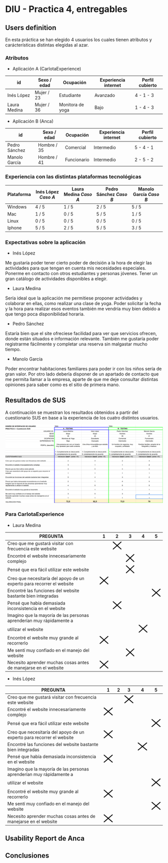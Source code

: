 # DIU - Practica 4, entregables


## Users definition

En esta práctica se han elegido 4 usuarios los cuales tienen atributos y carácterísticas distintas elegidas al azar. 

### Atributos

- Aplicación A (CarlotaExperience)

| id | Sexo / edad | Ocupación | Experiencia internet | Perfil cubierto |
|----|------|--------------|-------------|-----|
| Inés López | Mujer / 23 | Estudiante | Avanzado | 4 - 1 - 3 |
| Laura Medina | Mujer / 36 | Monitora de yoga | Bajo | 1 - 4 - 3 |

- Aplicación B (Anca)

| id | Sexo / edad | Ocupación | Experiencia internet | Perfil cubierto |
|----|------|--------------|-------------|-----|
| Pedro Sánchez | Hombre / 35 | Comercial | Intermedio | 5 - 4 - 1 |
| Manolo García | Hombre / 41 | Funcionario | Intermedio | 2 - 5 - 2 |

### Experiencia con las distintas plataformas tecnológicas

| Plataforma | Inés López *Caso A* | Laura Medina *Caso A* | Pedro Sánchez *Caso B* | Manolo García *Caso B* |
|----|------|--------------|-------------|-------------|
| Windows | 4 / 5 | 1 / 5 | 2 / 5 | 5 / 5 |
| Mac | 1 / 5 | 0 / 5 | 5 / 5 | 1 / 5 |
| Linux | 0 / 5 | 0 / 5 | 0 / 5 | 0 / 5 |
| Iphone | 5 / 5 | 2 / 5 | 5 / 5 | 3 / 5 |

### Expectativas sobre la aplicación

- Inés López

Me gustaría poder tener cierto poder de decisión a la hora de elegir las actividades para que tengan en cuenta mis necesidades especiales. Ponerme en contacto con otros estudiantes y personas jóvenes. Tener un gran catálogo de actividades disponibles a elegir.

- Laura Medina

Sería ideal que la aplicación me permitiese proponer actividades y colaborar en ellas, como realizar una clase de yoga. Poder solicitar la fecha y la hora para realizar esos eventos también me vendría muy bien debido a que tengo poca disponibilidad horaria.

- Pedro Sánchez

Estaría bien que el site ofreciese facilidad para ver que servicios ofrecen, donde están situados e información relevante. También me gustaría poder registrarme fácilmente y completar una reserva sin malgastar mucho tiempo.

- Manolo García

Poder encontrar habitaciones familiares para poder ir con los niños sería de gran valor. Por otro lado debería disponer de un apartado de contacto que me permita llamar a la empresa, aparte de que me deje consultar distintas opiniones para saber como es el sitio de primera mano. 

## Resultados de SUS 

A continuación se muestran los resultados obtenidos a partir del cuestionario SUS en base a la experiencia de los cuatro distintos usuarios.

<img src="../img/resultados-sus.png"/>

### Para CarlotaExperience

- Laura Medina

| PREGUNTA | 1 | 2 | 3 | 4 | 5 |
|---|---|---|---|---|---|
| Creo que me gustará visitar con frecuencia este website |  | <img src="../img/close.png" width="50" height="25"/> |  |  |  |
| Encontré el website innecesariamente complejo |  |  | <img src="../img/close.png" width="50" height="25"/> |  |  |
| Pensé que era fácil utilizar este website |  |  | <img src="../img/close.png" width="50" height="25"/> |  |  |
| Creo que necesitaría del apoyo de un experto para recorrer el website | <img src="../img/close.png" width="50" height="25"/> |  |  |  |  |
| Encontré las funciones del website bastante bien integradas |  |  |  |  | <img src="../img/close.png" width="50" height="25"/> |
| Pensé que había demasiada inconsistencia en el website |  | <img src="../img/close.png" width="50" height="25"/> |  |  |  |
| Imagino que la mayoría de las personas aprenderían muy rápidamente a
utilizar el website |  |  |  | <img src="../img/close.png" width="50" height="25"/> |  |
| Encontré el website muy grande al recorrerlo | <img src="../img/close.png" width="50" height="25"/> |  |  |  |  |
| Me sentí muy confiado en el manejo del website |  |  | <img src="../img/close.png" width="50" height="25"/> |  |  |
| Necesito aprender muchas cosas antes de manejarse en el website | <img src="../img/close.png" width="50" height="25"/> |  |  |  |  |

- Inés López

| PREGUNTA | 1 | 2 | 3 | 4 | 5 |
|---|---|---|---|---|---|
| Creo que me gustará visitar con frecuencia este website |  |  | <img src="../img/close.png" width="50" height="25"/> |  |  |
| Encontré el website innecesariamente complejo | <img src="../img/close.png" width="50" height="25"/> |  |  |  |  |
| Pensé que era fácil utilizar este website |  |  |  |  | <img src="../img/close.png" width="50" height="25"/> |
| Creo que necesitaría del apoyo de un experto para recorrer el website | <img src="../img/close.png" width="50" height="25"/> |  |  |  |  |
| Encontré las funciones del website bastante bien integradas |  |  |  | <img src="../img/close.png" width="50" height="25"/> |  |
| Pensé que había demasiada inconsistencia en el website | <img src="../img/close.png" width="50" height="25"/> |  |  |  |  |
| Imagino que la mayoría de las personas aprenderían muy rápidamente a
utilizar el website |  |  |  |  | <img src="../img/close.png" width="50" height="25"/> |
| Encontré el website muy grande al recorrerlo | <img src="../img/close.png" width="50" height="25"/> |  |  |  |  |
| Me sentí muy confiado en el manejo del website |  |  |  |  | <img src="../img/close.png" width="50" height="25"/> |
| Necesito aprender muchas cosas antes de manejarse en el website | <img src="../img/close.png" width="50" height="25"/> |  |  |  |  |

## Usability Report de Anca



## Conclusiones
